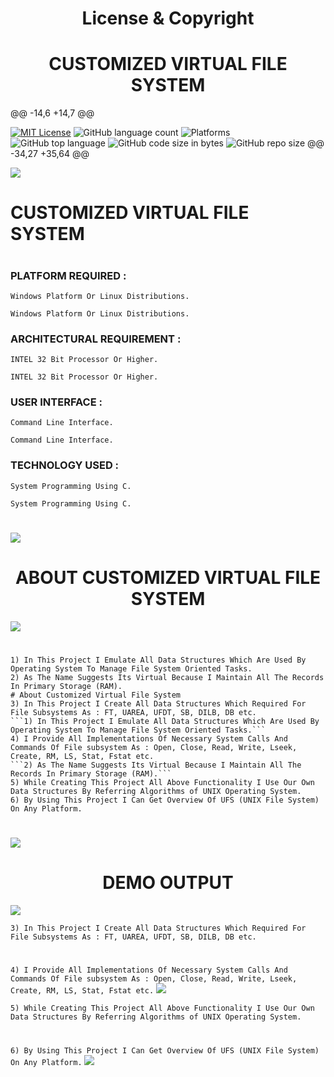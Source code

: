 <div align="center">
    <h1>License & Copyright</h1>
    <h1>CUSTOMIZED VIRTUAL FILE SYSTEM</h1>
    <!--<i>A collective list of free APIs for use in software and web development</i>-->
</div>

@@ -14,6 +14,7 @@

  [![MIT License](https://img.shields.io/badge/license-MIT-blue.svg?style=flat)](https://github.com/PRASAD-DANGARE/Virtual_File_System/blob/main/LICENSE)
  ![GitHub language count](https://img.shields.io/github/languages/count/PRASAD-DANGARE/Virtual_File_System?color=g&label=Languages)
  ![Platforms](https://img.shields.io/badge/Platforms-Linux_Windows-yellowgreen?style=flat-square)
  ![GitHub top language](https://img.shields.io/github/languages/top/PRASAD-DANGARE/Virtual_File_System?color=9cf)
  ![GitHub code size in bytes](https://img.shields.io/github/languages/code-size/PRASAD-DANGARE/Virtual_File_System)
  ![GitHub repo size](https://img.shields.io/github/repo-size/PRASAD-DANGARE/Virtual_File_System)
@@ -34,27 +35,64 @@

![](https://i.imgur.com/waxVImv.png)

# CUSTOMIZED VIRTUAL FILE SYSTEM
#

### PLATFORM REQUIRED :   
```Windows Platform Or Linux Distributions.```
```
Windows Platform Or Linux Distributions.
```
### ARCHITECTURAL REQUIREMENT :  
```INTEL 32 Bit Processor Or Higher.```
```
INTEL 32 Bit Processor Or Higher.
```
### USER INTERFACE :             
```Command Line Interface.```
```
Command Line Interface.
```
### TECHNOLOGY USED : 
```System Programming Using C.```
```
System Programming Using C.
```
#
![](https://i.imgur.com/waxVImv.png)


<div align="center">
    <h1>ABOUT CUSTOMIZED VIRTUAL FILE SYSTEM</h1>
</div>

![](https://i.imgur.com/waxVImv.png)

#

```
1) In This Project I Emulate All Data Structures Which Are Used By Operating System To Manage File System Oriented Tasks.
2) As The Name Suggests Its Virtual Because I Maintain All The Records In Primary Storage (RAM).
# About Customized Virtual File System
3) In This Project I Create All Data Structures Which Required For File Subsystems As : FT, UAREA, UFDT, SB, DILB, DB etc.
```1) In This Project I Emulate All Data Structures Which Are Used By Operating System To Manage File System Oriented Tasks.```
4) I Provide All Implementations Of Necessary System Calls And Commands Of File subsystem As : Open, Close, Read, Write, Lseek, Create, RM, LS, Stat, Fstat etc.
```2) As The Name Suggests Its Virtual Because I Maintain All The Records In Primary Storage (RAM).```
5) While Creating This Project All Above Functionality I Use Our Own Data Structures By Referring Algorithms of UNIX Operating System.
6) By Using This Project I Can Get Overview Of UFS (UNIX File System) On Any Platform.
```

#
![](https://i.imgur.com/waxVImv.png)


<div align="center">
    <h1>DEMO OUTPUT</h1>
</div>

![](https://i.imgur.com/waxVImv.png)

```3) In This Project I Create All Data Structures Which Required For File Subsystems As : FT, UAREA, UFDT, SB, DILB, DB etc.```
#

```4) I Provide All Implementations Of Necessary System Calls And Commands Of File subsystem As : Open, Close, Read, Write, Lseek, Create, RM, LS, Stat, Fstat etc.```
![](OUTPUT-1.png)

```5) While Creating This Project All Above Functionality I Use Our Own Data Structures By Referring Algorithms of UNIX Operating System.```
#

```6) By Using This Project I Can Get Overview Of UFS (UNIX File System) On Any Platform.```
![](OUTPUT-2.png)
